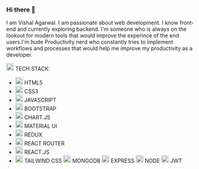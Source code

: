 ### Hi there 👋

I am Vishal Agarwal. I am passionate about web development. I know front-end and currently exploring backend.
I'm someone who is always on the lookout for modern tools that would improve the experince of the end users.I'm
hude Productivity nerd who constantly tries to implement workflows and processes that would help me improve my productivity as a developer.

<img src="https://github.com/Vishal-Agarwal77/Vishal-Agarwal77/assets/108511250/d448968f-5a3a-4c52-a0ed-96a81d23e570" width="20"/> TECH STACK:
- <img src="https://github.com/Vishal-Agarwal77/Vishal-Agarwal77/assets/108511250/940645ae-0209-4720-807b-e0d5e0028636" width="20" /> HTML5
- <img src="https://github.com/Vishal-Agarwal77/Vishal-Agarwal77/assets/108511250/aa090394-37ac-4dd1-963c-71e7a9086935" width="20" /> CSS3
- <img src="https://github.com/Vishal-Agarwal77/Vishal-Agarwal77/assets/108511250/153003f6-598c-4961-8c01-d77873573808" width="20" /> JAVASCRIPT
- <img src="https://github.com/Vishal-Agarwal77/Vishal-Agarwal77/assets/108511250/4b75e46a-0708-4445-8b68-9948ec179b92" width="20" /> BOOTSTRAP
- <img src="https://github.com/Vishal-Agarwal77/Vishal-Agarwal77/assets/108511250/27b54dc0-5e47-4b18-92c0-a0856199de5a" width="20" /> CHART.JS
- <img src="https://github.com/Vishal-Agarwal77/Vishal-Agarwal77/assets/108511250/a140feb6-d7b3-48df-83c5-9a907030b9f9" width="20" /> MATERIAL UI
- <img src="https://github.com/Vishal-Agarwal77/Vishal-Agarwal77/assets/108511250/50861a93-ad80-4768-9c60-eb219784947f" width="20" /> REDUX
- <img src="https://github.com/Vishal-Agarwal77/Vishal-Agarwal77/assets/108511250/66194dbb-3790-4c87-80f2-7ff4f7e98911" width="20" /> REACT ROUTER
- <img src="https://github.com/Vishal-Agarwal77/Vishal-Agarwal77/assets/108511250/5bfe9c02-ed6e-4906-bb96-6bf8f5a7b60c" width="20" /> REACT.JS
- <img src="https://github.com/Vishal-Agarwal77/Vishal-Agarwal77/assets/108511250/0ce9381a-ad0b-4d6d-baac-db47f64f98ad" width="20" /> TAILWIND CSS
  <img src="https://github.com/Vishal-Agarwal77/Vishal-Agarwal77/assets/108511250/36dd0975-e3f8-4446-8376-89813e854a14" width="20" /> MONGODB
  <img src="https://github.com/Vishal-Agarwal77/Vishal-Agarwal77/assets/108511250/d12e4388-4706-4769-b68c-97049abd8ce7" width="20" /> EXPRESS
  <img src="https://github.com/Vishal-Agarwal77/Vishal-Agarwal77/assets/108511250/b8966e6c-5ac9-4d48-b56a-4c5ec1c5c79c" width="20" /> NODE
  <img src="https://github.com/Vishal-Agarwal77/Vishal-Agarwal77/assets/108511250/6dfa174c-3e1a-4ff4-b44e-6531199e37ac" width="20" /> JWT

<!--
**Vishal-Agarwal77/Vishal-Agarwal77** is a ✨ _special_ ✨ repository because its `README.md` (this file) appears on your GitHub profile.

Here are some ideas to get you started:

- 🔭 I’m currently working on ...
- 🌱 I’m currently learning ...
- 👯 I’m looking to collaborate on ...
- 🤔 I’m looking for help with ...
- 💬 Ask me about ...
- 📫 How to reach me: ...
- 😄 Pronouns: ...
- ⚡ Fun fact: ...
-->
